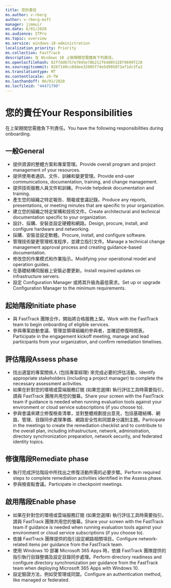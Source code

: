```yaml
---
title: 您的責任
ms.author: v-rberg
author: v-rberg-msft
manager: jimmuir
ms.date: 6/01/2020
ms.audience: ITPro
ms.topic: overview
ms.service: windows-10-administration
localization_priority: Priority
ms.collection: FastTrack
description: 在 Windows 10 上架期間您需擔負下列責任。
ms.openlocfilehash: 62ffdd6757e7045e78b212f6480532879699f228
ms.sourcegitcommit: 826f140cc0ddee32005f74e5d995073af1dc3fa2
ms.translationtype: MT
ms.contentlocale: zh-TW
ms.lasthandoff: 06/01/2020
ms.locfileid: "44471790"
---
```

# <a name="your-responsibilities"></a><span data-ttu-id="0b9b3-103">您的責任</span><span class="sxs-lookup"><span data-stu-id="0b9b3-103">Your Responsibilities</span></span>

<span data-ttu-id="0b9b3-104">在上架期間您需擔負下列責任。</span><span class="sxs-lookup"><span data-stu-id="0b9b3-104">You have the following responsibilities during onboarding.</span></span>

## <a name="general"></a><span data-ttu-id="0b9b3-105">一般</span><span class="sxs-lookup"><span data-stu-id="0b9b3-105">General</span></span>

- <span data-ttu-id="0b9b3-106">提供資源的整體方案和專案管理。</span><span class="sxs-lookup"><span data-stu-id="0b9b3-106">Provide overall program and project management of your resources.</span></span>
- <span data-ttu-id="0b9b3-107">提供使用者通訊、文件、訓練和變更管理。</span><span class="sxs-lookup"><span data-stu-id="0b9b3-107">Provide end-user communications, documentation, training, and change management.</span></span>
- <span data-ttu-id="0b9b3-108">提供技術服務人員文件和訓練。</span><span class="sxs-lookup"><span data-stu-id="0b9b3-108">Provide helpdesk documentation and training.</span></span>
- <span data-ttu-id="0b9b3-109">產生您的組織之特定報告、簡報或會議記錄。</span><span class="sxs-lookup"><span data-stu-id="0b9b3-109">Produce any reports, presentations, or meeting minutes that are specific to your organization.</span></span>
- <span data-ttu-id="0b9b3-110">建立您的組織之特定架構和技術文件。</span><span class="sxs-lookup"><span data-stu-id="0b9b3-110">Create architectural and technical documentation specific to your organization.</span></span>
- <span data-ttu-id="0b9b3-111">設計、採購、安裝並設定硬體和網路。</span><span class="sxs-lookup"><span data-stu-id="0b9b3-111">Design, procure, install, and configure hardware and networking.</span></span>
- <span data-ttu-id="0b9b3-112">採購、安裝並設定軟體。</span><span class="sxs-lookup"><span data-stu-id="0b9b3-112">Procure, install, and configure software.</span></span>
- <span data-ttu-id="0b9b3-113">管理技術變更管理核准程序，並建立指引文件。</span><span class="sxs-lookup"><span data-stu-id="0b9b3-113">Manage a technical change management approval process and creating guidance-based documentation.</span></span>
- <span data-ttu-id="0b9b3-114">修改您的作業模式和作業指示。</span><span class="sxs-lookup"><span data-stu-id="0b9b3-114">Modifying your operational model and operation guides.</span></span>
- <span data-ttu-id="0b9b3-115">在基礎結構伺服器上安裝必要更新。</span><span class="sxs-lookup"><span data-stu-id="0b9b3-115">Install required updates on infrastructure servers.</span></span>
- <span data-ttu-id="0b9b3-116">設定 Configuration Manager 或將其升級為最低需求。</span><span class="sxs-lookup"><span data-stu-id="0b9b3-116">Set up or upgrade Configuration Manager to the minimum requirements.</span></span>

## <a name="initiate-phase"></a><span data-ttu-id="0b9b3-117">起始階段</span><span class="sxs-lookup"><span data-stu-id="0b9b3-117">Initiate phase</span></span>

- <span data-ttu-id="0b9b3-118">與 FastTrack 團隊合作，開始將合格服務上架。</span><span class="sxs-lookup"><span data-stu-id="0b9b3-118">Work with the FastTrack team to begin onboarding of eligible services.</span></span>
- <span data-ttu-id="0b9b3-119">參與專案啟動會議、管理並領導組織的參與者，並確認修復時間表。</span><span class="sxs-lookup"><span data-stu-id="0b9b3-119">Participate in the engagement kickoff meeting, manage and lead participants from your organization, and confirm remediation timelines.</span></span>

## <a name="assess-phase"></a><span data-ttu-id="0b9b3-120">評估階段</span><span class="sxs-lookup"><span data-stu-id="0b9b3-120">Assess phase</span></span>

- <span data-ttu-id="0b9b3-121">找出適當的專案關係人 (包括專案經理) 來完成必要的評估活動。</span><span class="sxs-lookup"><span data-stu-id="0b9b3-121">Identify appropriate stakeholders (including a project manager) to complete the necessary assessment activities.</span></span>
- <span data-ttu-id="0b9b3-122">如果在針對您的環境或雲端服務訂閱 (如果您選擇) 執行評估工具時需要指引，請與 FastTrack 團隊共用您的螢幕。</span><span class="sxs-lookup"><span data-stu-id="0b9b3-122">Share your screen with the FastTrack team if guidance is needed when running evaluation tools against your environment or cloud service subscriptions (if you choose to).</span></span>
- <span data-ttu-id="0b9b3-123">參與會議來建立修復檢查清單，並對整體規劃提出意見，包括基礎結構、網路、管理、目錄同步處理準備、網路安全性和同盟身分識別主題。</span><span class="sxs-lookup"><span data-stu-id="0b9b3-123">Participate in the meetings to create the remediation checklist and to contribute to the overall plan, including infrastructure, network, administration, directory synchronization preparation, network security, and federated identity topics.</span></span>

## <a name="remediate-phase"></a><span data-ttu-id="0b9b3-124">修復階段</span><span class="sxs-lookup"><span data-stu-id="0b9b3-124">Remediate phase</span></span>

- <span data-ttu-id="0b9b3-125">執行完成評估階段中所找出之修復活動所需的必要步驟。</span><span class="sxs-lookup"><span data-stu-id="0b9b3-125">Perform required steps to complete remediation activities identified in the Assess phase.</span></span>
- <span data-ttu-id="0b9b3-126">參與檢查點會議。</span><span class="sxs-lookup"><span data-stu-id="0b9b3-126">Participate in checkpoint meetings.</span></span>

## <a name="enable-phase"></a><span data-ttu-id="0b9b3-127">啟用階段</span><span class="sxs-lookup"><span data-stu-id="0b9b3-127">Enable phase</span></span>

- <span data-ttu-id="0b9b3-128">如果在針對您的環境或雲端服務訂閱 (如果您選擇) 執行評估工具時需要指引，請與 FastTrack 團隊共用您的螢幕。</span><span class="sxs-lookup"><span data-stu-id="0b9b3-128">Share your screen with the FastTrack team if guidance is needed when running evaluation tools against your environment or cloud service subscriptions (if you choose to).</span></span>
- <span data-ttu-id="0b9b3-129">依據 FastTrack 團隊提供的指引設定網路相關項目。</span><span class="sxs-lookup"><span data-stu-id="0b9b3-129">Configure network-related items per guidance from the FastTrack team.</span></span>
- <span data-ttu-id="0b9b3-130">使用 Windows 10 部署 Microsoft 365 Apps 時，依據 FastTrack 團隊提供的指引執行目錄整備及設定目錄同步處理。</span><span class="sxs-lookup"><span data-stu-id="0b9b3-130">Perform directory readiness and configure directory synchronization per guidance from the FastTrack team when deploying Microsoft 365 Apps with Windows 10.</span></span>
- <span data-ttu-id="0b9b3-131">設定驗證方法，例如受管理或同盟。</span><span class="sxs-lookup"><span data-stu-id="0b9b3-131">Configure an authentication method, like managed or federated.</span></span>

